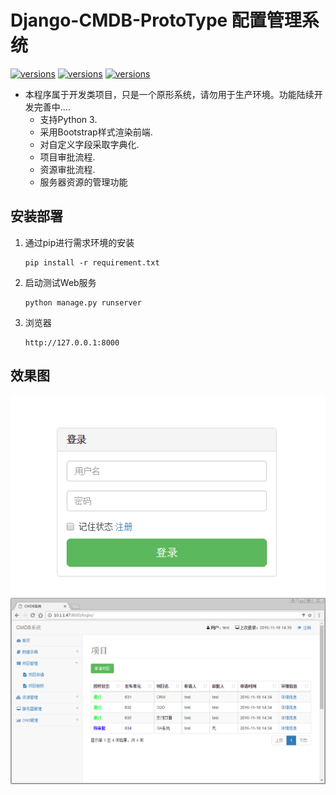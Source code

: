 Django-CMDB-ProtoType 配置管理系统
====

[![versions](https://img.shields.io/pypi/pyversions/Django.svg)]()
[![versions](https://img.shields.io/badge/Django1.10-stable-green.svg)]()
[![versions](https://img.shields.io/badge/Bootstrap%20v3.3.6-stable-brightgreen.svg)]()

- 本程序属于开发类项目，只是一个原形系统，请勿用于生产环境。功能陆续开发完善中....
  - 支持Python 3.
  - 采用Bootstrap样式渲染前端.
  - 对自定义字段采取字典化.
  - 项目审批流程.
  - 资源审批流程.
  - 服务器资源的管理功能


## 安装部署

1. 通过pip进行需求环境的安装

   ```
   pip install -r requirement.txt
   ``` 
   
2. 启动测试Web服务

   ```
   python manage.py runserver
   ```
   
3. 浏览器

   ```
   http://127.0.0.1:8000
   ```


   
## 效果图
![login](https://github.com/zhaoyongtao/cmdb-dev/blob/master/1.png)
![promisechains](https://github.com/zhaoyongtao/cmdb-dev/blob/master/2.png)